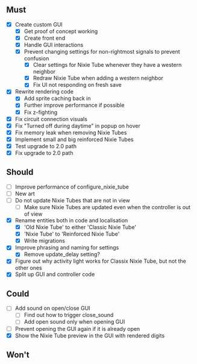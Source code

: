 ## Must

- [x] Create custom GUI
  - [x] Get proof of concept working
  - [x] Create front end
  - [x] Handle GUI interactions
  - [x] Prevent changing settings for non-rightmost signals to prevent confusion
    - [x] Clear settings for Nixie Tube whenever they have a western neighbor
    - [x] Redraw Nixie Tube when adding a western neighbor
    - [x] Fix UI not responding on fresh save
- [x] Rewrite rendering code
  - [x] Add sprite caching back in
  - [x] Further improve performance if possible
  - [x] Fix z-fighting
- [x] Fix circuit connection visuals
- [x] Fix "Turned off during daytime" in popup on hover
- [x] Fix memory leak when removing Nixie Tubes
- [x] Implement small and big reinforced Nixie Tubes
- [x] Test upgrade to 2.0 path
- [x] Fix upgrade to 2.0 path

## Should

- [ ] Improve performance of configure_nixie_tube
- [ ] New art
- [ ] Do not update Nixie Tubes that are not in view
  - [ ] Make sure Nixie Tubes are updated even when the controller is out of view
- [x] Rename entities both in code and localisation
  - [x] 'Old Nixie Tube' to either 'Classic Nixie Tube'
  - [x] 'Nixie Tube' to 'Reinforced Nixie Tube'
  - [x] Write migrations
- [x] Improve phrasing and naming for settings
  - [x] Remove update_delay setting?
- [x] Figure out why activity light works for Classix Nixie Tube, but not the other ones
- [x] Split up GUI and controller code

## Could

- [ ] Add sound on open/close GUI
  - [ ] Find out how to trigger close_sound
  - [ ] Add open sound only when opening GUI
- [ ] Prevent opening the GUI again if it is already open
- [x] Show the Nixie Tube preview in the GUI with rendered digits

## Won't

